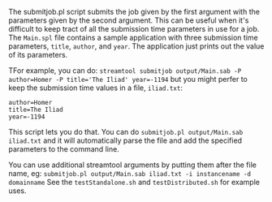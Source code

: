 The submitjob.pl script submits the job given by the first argument with the parameters given by the second argument.   This can be useful when it's difficult to keep tract of all the submission time parameters in use for a job.  The `Main.spl` file contains a sample application with three submission time parameters, `title`, `author`, and `year`.  The application just prints out the value of its parameters.

TFor example, you can do: 
`streamtool submitjob output/Main.sab -P author=Homer -P title='The Iliad' year=-1194`
but you might perfer to keep the submission time values in a file, `iliad.txt`:
```
author=Homer
title=The Iliad
year=-1194
```
This script lets you do that.  You can do
`submitjob.pl output/Main.sab iliad.txt` and it will automatically parse the file and add the specified parameters to the command line.  

You can use additional streamtool arguments by putting them after the file name, eg:
`submitjob.pl output/Main.sab iliad.txt -i instancename -d domainname`
See the `testStandalone.sh` and `testDistributed.sh` for example uses.


